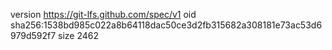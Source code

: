 version https://git-lfs.github.com/spec/v1
oid sha256:1538bd985c022a8b64118dac50ce3d2fb315682a308181e73ac53d6979d592f7
size 2462
